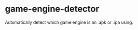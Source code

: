 game-engine-detector
====================

Automatically detect which game engine is an .apk or .ipa using.
